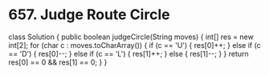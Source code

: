 # 657. Judge Route Circle

class Solution { public boolean judgeCircle\(String moves\) { int\[\] res = new int\[2\]; for \(char c : moves.toCharArray\(\)\) { if \(c == 'U'\) { res\[0\]++; } else if \(c == 'D'\) { res\[0\]--; } else if \(c == 'L'\) { res\[1\]++; } else { res\[1\]--; } } return res\[0\] == 0 && res\[1\] == 0; } }

